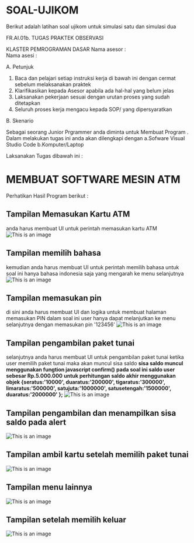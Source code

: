 # SOAL-UJIKOM

Berikut adalah latihan soal ujikom untuk simulasi satu dan simulasi dua

FR.AI.01b. TUGAS PRAKTEK OBSERVASI

KLASTER	PEMROGRAMAN DASAR
Nama asesor :	
Nama asesi  :

A.  Petunjuk

1.   Baca dan pelajari setiap instruksi kerja di bawah ini dengan cermat sebelum melaksanakan praktek
2.   Klarifikasikan kepada Asesor apabila ada hal-hal yang belum jelas
3.   Laksanakan pekerjaan sesuai dengan urutan proses yang sudah ditetapkan
4.   Seluruh proses kerja mengacu kepada SOP/ yang dipersyaratkan


B.    Skenario

Sebagai seorang  Junior Prgrammer anda diminta untuk Membuat Program .
Dalam melakukan tugas ini anda akan dilengkapi dengan 
a.Sofware Visual Studio Code
b.Komputer/Laptop

Laksanakan Tugas dibawah ini :
# MEMBUAT SOFTWARE MESIN ATM

Perhatikan Hasil Program berikut :

## Tampilan Memasukan Kartu ATM
anda harus membuat UI untuk perintah memasukan kartu ATM
![This is an image](https://i.imgur.com/BmlFwso.png)
## Tampilan memilih bahasa
kemudian anda harus membuat UI untuk perintah memilih bahasa
untuk soal ini hanya bahasa indonesia saja yang mengarah ke menu selanjutnya
![This is an image](https://i.imgur.com/8EVWkg7.png)
## Tampilan memasukan pin
di sini anda harus membuat UI dan logika untuk membuat halaman memasukan PIN
dalam soal ini user hanya dapat melanjutkan ke menu selanjutnya dengan memasukan pin '123456'
![This is an image](https://i.imgur.com/2hDY0af.png)
## Tampilan pengambilan paket tunai
selanjutnya anda harus membuat UI untuk pengambilan paket tunai
ketika user memilih paket tunai maka akan muncul sisa saldo 
**sisa saldo muncul menggunakan fungtion javascript confirm()**
**pada soal ini saldo user sebesar Rp.5.000.000**
**untuk perhitungan saldo akhir menggunakan objek
       {seratus:'10000',
        duaratus:'200000',
        tigaratus:'300000',
        limaratus:'500000',
        satujuta:'1000000',
        satusetengah:'1500000',
        duaratus:'2000000'
        };**
![This is an image](https://i.imgur.com/F9FU04j.png)
## Tampilan pengambilan dan menampilkan sisa saldo pada alert
![This is an image](https://i.imgur.com/In2uibC.png)
## Tampilan ambil kartu setelah memilih paket tunai
![This is an image](https://i.imgur.com/v9DO9Pf.png)
## Tampilan menu lainnya
![This is an image](https://i.imgur.com/xYoPzau.png)
## Tampilan setelah memilih keluar
![This is an image](https://i.imgur.com/v9DO9Pf.png)
